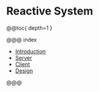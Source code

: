 # Reactive System

@@toc{ depth=1 }

@@@ index

* [Introduction](introduction.md)
* [Server](server.md)
* [Client](client.md)
* [Design](design/index.md)

@@@